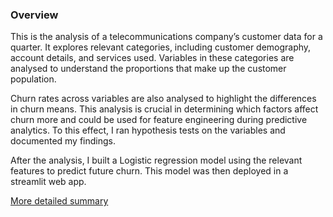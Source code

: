 ### Overview

This is the analysis of a telecommunications company’s customer data for a quarter. It explores relevant categories, including customer demography, account details, and services used. Variables in these categories are analysed to understand the proportions that make up the customer population.

Churn rates across variables are also analysed to highlight the differences in churn means. This analysis is crucial in determining which factors affect churn more and could be used for feature engineering during predictive analytics. To this effect, I ran hypothesis tests on the variables and documented my findings.

After the analysis, I built a Logistic regression model using the relevant features to predict future churn. This model was then deployed in a streamlit web app.

[More detailed summary](https://docs.google.com/document/d/1GCK4oXCxiLWteIAWKeTSBpv-Nj9sHk5tO8wgvtQtJLY/edit?usp=sharing)
